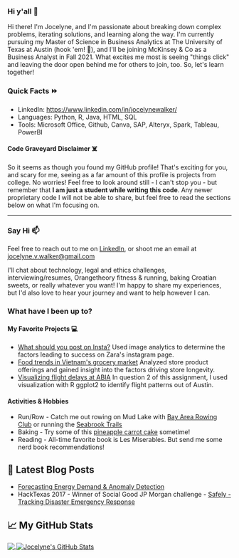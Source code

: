 ### Hi y'all 👋

Hi there! I'm Jocelyne, and I'm passionate about breaking down complex problems, iterating solutions, and learning along the way. I'm currently pursuing my Master of Science in Business Analytics at The University of Texas at Austin (hook 'em! :metal:), and I'll be joining McKinsey & Co as a Business Analyst in Fall 2021. What excites me most is seeing "things click" and leaving the door open behind me for others to join, too. So, let's learn together! 

### Quick Facts ⏩

* LinkedIn: <https://www.linkedin.com/in/jocelynewalker/>
* Languages: Python, R, Java, HTML, SQL  
* Tools: Microsoft Office, Github, Canva, SAP, Alteryx, Spark, Tableau, PowerBI

#### Code Graveyard Disclaimer ☠️

So it seems as though you found my GitHub profile! That's exciting for you, and scary for me, seeing as a far amount of this profile is projects from college. No worries! Feel free to look around still - I can't stop you - but remember that **I am just a student while writing this code**. Any newer proprietary code I will not be able to share, but feel free to read the sections below on what I'm focusing on.

---

### Say Hi 📫

Feel free to reach out to me on [LinkedIn](https://www.linkedin.com/in/jocelynewalker/), or shoot me an email at jocelyne.v.walker@gmail.com 

I'll chat about technology, legal and ethics challenges, interviewing/resumes, Orangetheory fitness & running, baking Croatian sweets, or really whatever you want! I'm happy to share my experiences, but I'd also love to hear your journey and want to help however I can. 

### What have I been up to?

#### My Favorite Projects 💻

* [What should you post on Insta?](https://github.com/jocelynewalker/text-analytics/blob/main/Assignment3.ipynb) Used image analytics to determine the factors leading to success on Zara's instagram page. 
* [Food trends in Vietnam's grocery market](https://github.com/jocelynewalker/marketing-analytics) Analyzed store product offerings and gained insight into the factors driving store longevity.   
* [Visualizing flight delays at ABIA](https://github.com/jocelynewalker/STA380/blob/master/Final_Walker_Seth_Nesfeder_Choudhary.md) In question 2 of this assignment, I used visualization with R ggplot2 to identify flight patterns out of Austin. 

#### Activities & Hobbies

* Run/Row - Catch me out rowing on Mud Lake with [Bay Area Rowing Club](http://www.barchouston.org/) or running the [Seabrook Trails](https://www.seabrooktx.gov/238/Trail-System)
* Baking - Try some of this [pineapple carrot cake](https://sallysbakingaddiction.com/pineapple-carrot-cake-with-cream-cheese-frosting/) sometime!
* Reading - All-time favorite book is Les Miserables. But send me some nerd book recommendations! 

## 📕 Latest Blog Posts

<!-- BLOG-POST-LIST:START -->
- [Forecasting Energy Demand & Anomaly Detection](https://indialindsay1.medium.com/identifying-anomalies-in-commercial-energy-consumption-b0e72f569bb2)
- HackTexas 2017 - Winner of Social Good JP Morgan challenge - [Safely - Tracking Disaster Emergency Response](https://devpost.com/software/safely-ry375t)
<!-- BLOG-POST-LIST:END -->

## &#x1f4c8; My GitHub Stats

<a href="https://github.com/jocelynewalker/jocelynewalker">
  <img align="center" src="https://github-readme-stats.vercel.app/api/top-langs/?username=jocelynewalker&title_color=ffffff&text_color=c9cacc&icon_color=2bbc8a&bg_color=1d1f21" />
</a>

<a href="https://github.com/jocelynewalker/jocelynewalker">
  <img align="center" src="https://github-readme-stats.vercel.app/api?username=jocelynewalker&show_icons=true&line_height=27&count_private=true&title_color=ffffff&text_color=c9cacc&icon_color=2bbc8a&bg_color=1d1f21" alt="Jocelyne's GitHub Stats" />
</a>

